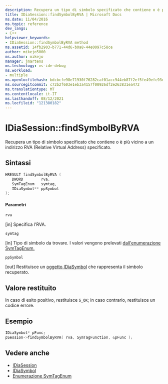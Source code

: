 ```yaml
---
description: Recupera un tipo di simbolo specificato che contiene o è più vicino a un indirizzo RVA (Relative Virtual Address) specificato.
title: IDiaSession::findSymbolByRVA | Microsoft Docs
ms.date: 11/04/2016
ms.topic: reference
dev_langs:
- C++
helpviewer_keywords:
- IDiaSession::findSymbolByRVA method
ms.assetid: 14fb2903-b771-44d6-b0a8-44e0097c58ce
author: mikejo5000
ms.author: mikejo
manager: jmartens
ms.technology: vs-ide-debug
ms.workload:
- multiple
ms.openlocfilehash: bdcbcfe98e71930f76282caf01acc944eb87f2ef5fe49efc93d27e181a515125
ms.sourcegitcommit: c72b2f603e1eb3a4157f00926df2e263831ea472
ms.translationtype: MT
ms.contentlocale: it-IT
ms.lasthandoff: 08/12/2021
ms.locfileid: "121380182"
---
```

# <a name="idiasessionfindsymbolbyrva"></a>IDiaSession::findSymbolByRVA
Recupera un tipo di simbolo specificato che contiene o è più vicino a un indirizzo RVA (Relative Virtual Address) specificato.

## <a name="syntax"></a>Sintassi

```C++
HRESULT findSymbolByRVA ( 
   DWORD        rva,
   SymTagEnum   symtag,
   IDiaSymbol** ppSymbol
);
```

#### <a name="parameters"></a>Parametri
 `rva`

[in] Specifica l'RVA.

 `symtag`

[in] Tipo di simbolo da trovare. I valori vengono prelevati [dall'enumerazione SymTagEnum.](../../debugger/debug-interface-access/symtagenum.md)

 `ppSymbol`

[out] Restituisce un [oggetto IDiaSymbol](../../debugger/debug-interface-access/idiasymbol.md) che rappresenta il simbolo recuperato.

## <a name="return-value"></a>Valore restituito
 In caso di esito positivo, restituisce `S_OK`; in caso contrario, restituisce un codice errore.

## <a name="example"></a>Esempio

```C++
IDiaSymbol* pFunc;
pSession->findSymbolByRVA( rva, SymTagFunction, &pFunc );
```

## <a name="see-also"></a>Vedere anche
- [IDiaSession](../../debugger/debug-interface-access/idiasession.md)
- [IDiaSymbol](../../debugger/debug-interface-access/idiasymbol.md)
- [Enumerazione SymTagEnum](../../debugger/debug-interface-access/symtagenum.md)
